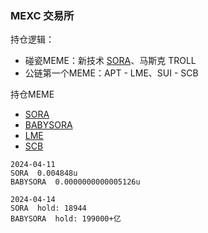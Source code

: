 ### MEXC 交易所
持仓逻辑：
- 碰瓷MEME：新技术 [SORA](https://sora-ai.vip/)、马斯克 TROLL
- 公链第一个MEME：APT - LME、SUI - SCB

持仓MEME
- [SORA](https://sora-ai.vip/)
- [BABYSORA](https://babysora.vip/)
- [LME](https://legendaryme.me)
- [SCB](https://sacabam.fun)
```
2024-04-11
SORA  0.004848u
BABYSORA  0.0000000000005126u

2024-04-14
SORA  hold: 18944
BABYSORA  hold: 199000+亿
```
